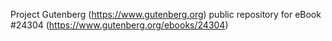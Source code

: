 Project Gutenberg (https://www.gutenberg.org) public repository for eBook #24304 (https://www.gutenberg.org/ebooks/24304)
